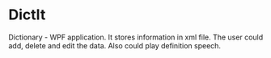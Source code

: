 # DictIt

Dictionary - WPF application. It stores information in xml file.
The user could add, delete and edit the data. Also could play definition speech.
